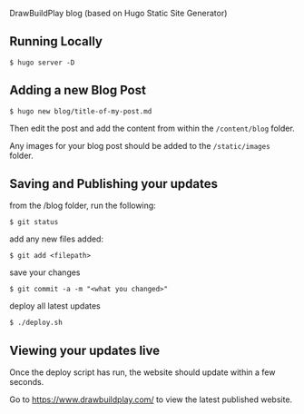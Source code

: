 DrawBuildPlay blog (based on Hugo Static Site Generator)

Running Locally
----------------

```$ hugo server -D```


Adding a new Blog Post
----------------------

```$ hugo new blog/title-of-my-post.md```

Then edit the post and add the content from within the `/content/blog` folder.

Any images for your blog post should be added to the `/static/images` folder.


Saving and Publishing your updates
-----------------------

from the /blog folder, run the following:

``` 
$ git status
```

add any new files added:

```
$ git add <filepath>
```

save your changes
```
$ git commit -a -m "<what you changed>"
```

deploy all latest updates
```
$ ./deploy.sh 
```


Viewing your updates live
-------------------------

Once the deploy script has run, the website should update within a few seconds.

Go to https://www.drawbuildplay.com/ to view the latest published website.


